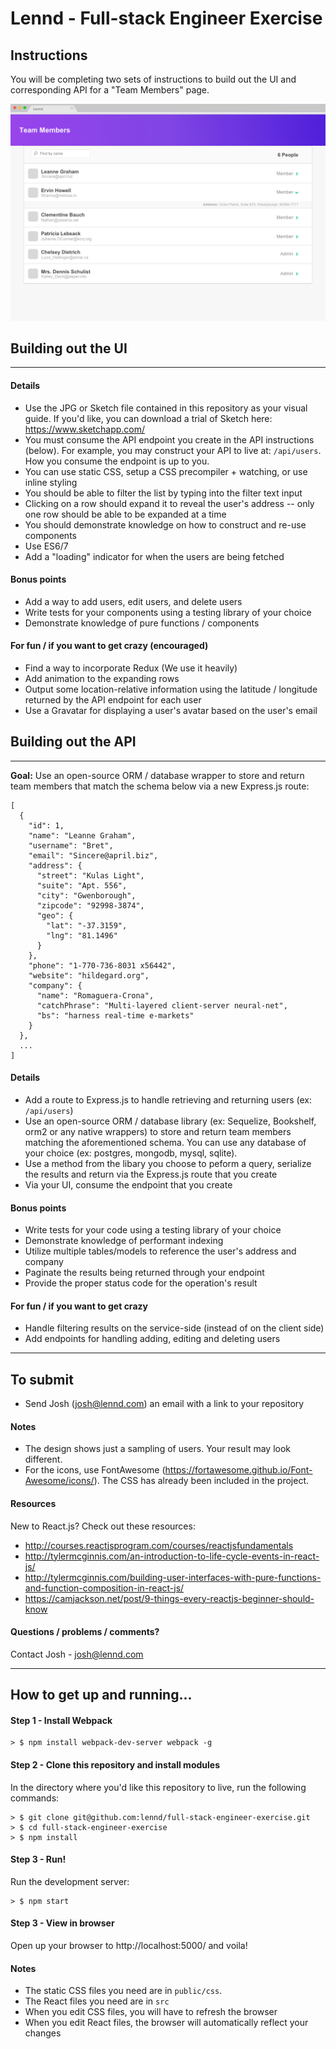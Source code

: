 # Lennd - Full-stack Engineer Exercise

## Instructions

You will be completing two sets of instructions to build out the UI and corresponding API for a "Team Members" page.

![alt text](https://raw.githubusercontent.com/lennd/full-stack-engineer-exercise/master/excercise-design.png "Exercise")

## Building out the UI

------------

#### Details
- Use the JPG or Sketch file contained in this repository as your visual guide. If you'd like, you can download a trial of Sketch here: https://www.sketchapp.com/
- You must consume the API endpoint you create in the API instructions (below). For example, you may construct your API to live at: `/api/users`. How you consume the endpoint is up to you.
- You can use static CSS, setup a CSS precompiler + watching, or use inline styling
- You should be able to filter the list by typing into the filter text input
- Clicking on a row should expand it to reveal the user's address -- only one row should be able to be expanded at a time
- You should demonstrate knowledge on how to construct and re-use components
- Use ES6/7
- Add a "loading" indicator for when the users are being fetched

#### Bonus points
- Add a way to add users, edit users, and delete users
- Write tests for your components using a testing library of your choice
- Demonstrate knowledge of pure functions / components

#### For fun / if you want to get crazy (encouraged)
- Find a way to incorporate Redux (We use it heavily)
- Add animation to the expanding rows
- Output some location-relative information using the latitude / longitude returned by the API endpoint for each user
- Use a Gravatar for displaying a user's avatar based on the user's email

## Building out the API

------------

**Goal:** Use an open-source ORM / database wrapper to store and return team members that match the schema below via a new Express.js route:
```
[
  {
    "id": 1,
    "name": "Leanne Graham",
    "username": "Bret",
    "email": "Sincere@april.biz",
    "address": {
      "street": "Kulas Light",
      "suite": "Apt. 556",
      "city": "Gwenborough",
      "zipcode": "92998-3874",
      "geo": {
        "lat": "-37.3159",
        "lng": "81.1496"
      }
    },
    "phone": "1-770-736-8031 x56442",
    "website": "hildegard.org",
    "company": {
      "name": "Romaguera-Crona",
      "catchPhrase": "Multi-layered client-server neural-net",
      "bs": "harness real-time e-markets"
    }
  },
  ...
]
```

#### Details
- Add a route to Express.js to handle retrieving and returning users (ex: `/api/users`)
- Use an open-source ORM / database library (ex: Sequelize, Bookshelf, orm2 or any native wrappers) to store and return team members matching the aforementioned schema. You can use any database of your choice (ex: postgres, mongodb, mysql, sqlite).
- Use a method from the libary you choose to peform a query, serialize the results and return via the Express.js route that you create
- Via your UI, consume the endpoint that you create

#### Bonus points
- Write tests for your code using a testing library of your choice
- Demonstrate knowledge of performant indexing
- Utilize multiple tables/models to reference the user's address and company
- Paginate the results being returned through your endpoint
- Provide the proper status code for the operation's result

#### For fun / if you want to get crazy
- Handle filtering results on the service-side (instead of on the client side)
- Add endpoints for handling adding, editing and deleting users

------------

## To submit
- Send Josh (josh@lennd.com) an email with a link to your repository

#### Notes
- The design shows just a sampling of users. Your result may look different.
- For the icons, use FontAwesome (https://fortawesome.github.io/Font-Awesome/icons/). The CSS has already been included in the project.

#### Resources
New to React.js? Check out these resources:
- http://courses.reactjsprogram.com/courses/reactjsfundamentals
- http://tylermcginnis.com/an-introduction-to-life-cycle-events-in-react-js/
- http://tylermcginnis.com/building-user-interfaces-with-pure-functions-and-function-composition-in-react-js/
- https://camjackson.net/post/9-things-every-reactjs-beginner-should-know

#### Questions / problems / comments?
Contact Josh - josh@lennd.com

---

## How to get up and running...

#### Step 1 - Install Webpack
```
> $ npm install webpack-dev-server webpack -g
```

#### Step 2 - Clone this repository and install modules
In the directory where you'd like this repository to live, run the following commands:

```
> $ git clone git@github.com:lennd/full-stack-engineer-exercise.git
> $ cd full-stack-engineer-exercise
> $ npm install
```

#### Step 3 - Run!
Run the development server:
```
> $ npm start
```

#### Step 3 - View in browser
Open up your browser to http://localhost:5000/ and voila!

#### Notes
- The static CSS files you need are in `public/css`.
- The React files you need are in `src`
- When you edit CSS files, you will have to refresh the browser
- When you edit React files, the browser will automatically reflect your changes
